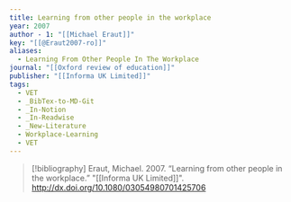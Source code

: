 ```yaml
---
title: Learning from other people in the workplace
year: 2007
author - 1: "[[Michael Eraut]]"
key: "[[@Eraut2007-ro]]"
aliases:
  - Learning From Other People In The Workplace
journal: "[[Oxford review of education]]"
publisher: "[[Informa UK Limited]]"
tags:
  - VET
  - _BibTex-to-MD-Git
  - _In-Notion
  - _In-Readwise
  - _New-Literature
  - Workplace-Learning
  - VET
---
```


> [!bibliography]
> Eraut, Michael. 2007. “Learning from other people in the workplace.” "[[Informa UK Limited]]". http://dx.doi.org/10.1080/03054980701425706